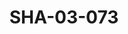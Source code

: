 ---
pid: SHA-03-073
title: SHA-03-073
language: en
collection: Sharhabil Ahmed
original_label: 
rights: Sharhabil Ahmed
location_of_original: Sharhabil Ahmed
photographer_or_studio: 
scanned_from: photograph 8.8 by 14.1
_date: '1978'
location: Khartoum
description: Concert Sharhabil Ahmed Kemal Kela Salah Bashir and Zakia Abu Gasim
additional_notes: 
permission_display: 'yes'
on_server: 'yes'
on_website: 'yes'
permalink: /photopages/en/SHA-03-073.html
layout: photo-page
---